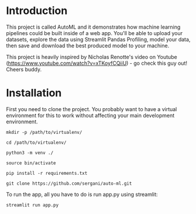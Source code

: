 # Introduction
This project is called AutoML and it demonstrates how machine learning pipelines could be built inside of a web app. You'll be able to upload your datasets, explore the data using Streamlit Pandas Profiling, model your data, then save and download the best produced model to your machine.

This project is heavily inspired by Nicholas Renotte's video on Youtube (https://www.youtube.com/watch?v=xTKoyfCQiiU) - go check this guy out! Cheers buddy.

# Installation
First you need to clone the project. You probably want to have a virtual environment for this to work without affecting your main development environment.

`mkdir -p /path/to/virtualenv/`

`cd /path/to/virtualenv/`

`python3 -m venv ./`

`source bin/activate`

`pip install -r requirements.txt`

`git clone https://github.com/sergani/auto-ml.git`

To run the app, all you have to do is run app.py using streamlit:

`streamlit run app.py`

